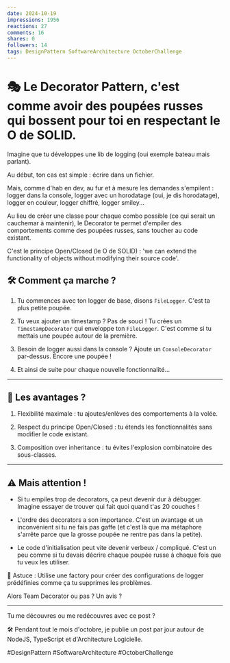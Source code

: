 ```yaml
---
date: 2024-10-19
impressions: 1956
reactions: 27
comments: 16
shares: 0
followers: 14
tags: DesignPattern SoftwareArchitecture OctoberChallenge
---
```


# 🎭 Le Decorator Pattern, c'est comme avoir des poupées russes qui bossent pour toi en respectant le O de SOLID.

Imagine que tu développes une lib de logging (oui exemple bateau mais parlant).

Au début, ton cas est simple : écrire dans un fichier.

Mais, comme d'hab en dev, au fur et à mesure les demandes s'empilent : logger dans la console, logger avec un horodatage (oui, je dis horodatage), logger en couleur, logger chiffré, logger smiley...

Au lieu de créer une classe pour chaque combo possible (ce qui serait un cauchemar à maintenir), le Decorator te permet d'empiler des comportements comme des poupées russes, sans toucher au code existant.

C'est le principe Open/Closed (le O de SOLID) : 'we can extend the functionality of objects without modifying their source code'.

## 🛠️ Comment ça marche ?

1. Tu commences avec ton logger de base, disons `FileLogger`. C'est ta plus petite poupée.

2. Tu veux ajouter un timestamp ? Pas de souci ! Tu crées un `TimestampDecorator` qui enveloppe ton `FileLogger`. C'est comme si tu mettais une poupée autour de la première.

3. Besoin de logger aussi dans la console ? Ajoute un `ConsoleDecorator` par-dessus. Encore une poupée !

4. Et ainsi de suite pour chaque nouvelle fonctionnalité...

---

## 🎉 Les avantages ?

1. Flexibilité maximale : tu ajoutes/enlèves des comportements à la volée.

2. Respect du principe Open/Closed : tu étends les fonctionnalités sans modifier le code existant.

3. Composition over inheritance : tu évites l'explosion combinatoire des sous-classes.

---

## ⚠️ Mais attention !

- Si tu empiles trop de decorators, ça peut devenir dur à débugger. Imagine essayer de trouver qui fait quoi quand t'as 20 couches !

- L'ordre des decorators a son importance. C'est un avantage et un inconvénient si tu ne fais pas gaffe (et c'est là que ma métaphore s'arrête parce que la grosse poupée ne rentre pas dans la petite).

- Le code d'initialisation peut vite devenir verbeux / compliqué. C'est un peu comme si tu devais décrire chaque poupée russe à chaque fois que tu veux les utiliser.

👺 Astuce : Utilise une factory pour créer des configurations de logger prédéfinies comme ça tu supprimes les problèmes.

Alors Team Decorator ou pas ? Un avis ?

---

Tu me découvres ou me redécouvres avec ce post ?

🛠️ Pendant tout le mois d'octobre, je publie un post par jour autour de NodeJS, TypeScript et d'Architecture Logicielle.

#DesignPattern #SoftwareArchitecture #OctoberChallenge
